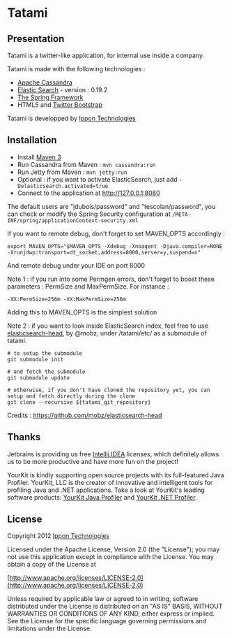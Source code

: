 Tatami
================

Presentation
------------------

Tatami is a twitter-like application, for internal use inside a company.

Tatami is made with the following technologies :

- [Apache Cassandra](http://cassandra.apache.org/)
- [Elastic Search](http://www.elasticsearch.org/) - version : 0.19.2
- [The Spring Framework](http://www.springsource.org/)
- HTML5 and [Twitter Bootstrap](http://twitter.github.com/bootstrap/)

Tatami is developped by [Ippon Technologies](http://www.ippon.fr)

Installation
------------

- Install [Maven 3](http://maven.apache.org/)
- Run Cassandra from Maven : `mvn cassandra:run`
- Run Jetty from Maven : `mvn jetty:run`
- Optional : if you want to activate ElasticSearch, just add `-Delasticsearch.activated=true`
- Connect to the application at http://127.0.0.1:8080

The default users are "jdubois/password" and "tescolan/password", you can check or modify the
Spring Security configuration at `/META-INF/spring/applicationContext-security.xml`

If you want to remote debug, don't forget to set MAVEN_OPTS accordingly :
```
export MAVEN_OPTS="$MAVEN_OPTS -Xdebug -Xnoagent -Djava.compiler=NONE -Xrunjdwp:transport=dt_socket,address=8000,server=y,suspend=n"
```
And remote debug under your IDE on port 8000

Note 1 : if you run into some Permgen errors, don't forget to boost these parameters : PermSize and MaxPermSize. For instance : 
```
-XX:PermSize=256m -XX:MaxPermSize=256m
```
Adding this to MAVEN_OPTS is the simplest solution

Note 2 : if you want to look inside ElasticSearch index, feel free to use [elasticsearch-head](https://github.com/Aconex/elasticsearch-head), by @mobz, under /tatami/etc/ as a submodule of tatami. 
```
# to setup the submodule 
git submodule init 

# and fetch the submodule
git submodule update

# otherwise, if you don't have cloned the repository yet, you can setup and fetch directly during the clone
git clone --recursive ${tatami_git_repository}
```
Credits : https://github.com/mobz/elasticsearch-head

Thanks
------

Jetbrains is providing us free [Intellij IDEA](http://www.jetbrains.com/idea/) licenses, 
which definitely allows us to be more productive and have more fun on the project!

YourKit is kindly supporting open source projects with its full-featured Java Profiler.
YourKit, LLC is the creator of innovative and intelligent tools for profiling
Java and .NET applications. Take a look at YourKit's leading software products:
[YourKit Java Profiler](http://www.yourkit.com/java/profiler/index.jsp) and
[YourKit .NET Profiler](http://www.yourkit.com/.net/profiler/index.jsp).

License
-------

Copyright 2012 [Ippon Technologies](http://www.ippon.fr)

Licensed under the Apache License, Version 2.0 (the "License");
you may not use this application except in compliance with the License.
You may obtain a copy of the License at

[http://www.apache.org/licenses/LICENSE-2.0](http://www.apache.org/licenses/LICENSE-2.0)

Unless required by applicable law or agreed to in writing, software
distributed under the License is distributed on an "AS IS" BASIS,
WITHOUT WARRANTIES OR CONDITIONS OF ANY KIND, either express or implied.
See the License for the specific language governing permissions and
limitations under the License.